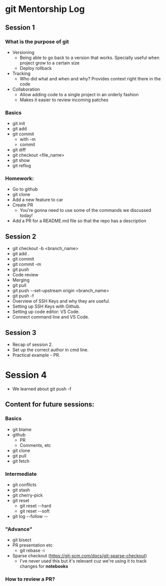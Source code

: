 # git Mentorship Log

## Session 1

### What is the purpose of git
- Versioning
  - Being able to go back to a version that works. Specially useful when project grow to a certain size
  - Deploy rollback
- Tracking
  - Who did what and when and why? Provides context right there in the code
- Collaboration
  - Allow adding code to a single project in an orderly fashion
  - Makes it easier to review incoming patches

### Basics
- git init
- git add
- git commit
  - with -m
  - commit
- git diff
- git checkout <file_name>
- git show <sha>
- git reflog

### Homework:
- Go to github <link>
- git clone <link>
- Add a new feature to car
- Create PR
  - You're gonna need to use some of the commands we discussed today!
- Add a PR for a README.md file so that the repo has a description

## Session 2
- git checkout -b <branch_name>
- git add . 
- git commit
- git commit -m
- git push 
- Code review 
- Merging
- git pull
- git push --set-upstream origin <branch_name>
- git push -f
- Overview of SSH Keys and why they are useful.
- Setting up SSH Keys with Github.
- Setting up code editor: VS Code.
- Connect command line and  VS Code.

## Session 3
- Recap of session 2.
- Set up the correct author in cmd line.
- Practical example - PR.

# Session 4
- We learned about git push -f

## Content for future sessions:

### Basics
- git blame
- github
  - PR
  - Comments, etc
- git clone
- git pull
- git fetch

### Intermediate
- git conflicts
- git stash
- git cherry-pick
- git reset
  - git reset --hard
  - git reset --soft
- git log --follow -- <file>
  
### "Advance"
- git bisect
- PR presentation etc 
  - git rebase -i
- Sparse checkout (https://git-scm.com/docs/git-sparse-checkout)
  - I've never used this but it's relevant cuz we're using it to track changes for **notebooks**

### How to review a PR?

